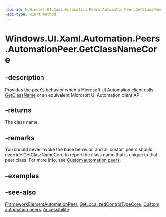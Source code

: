 ```yaml
---
-api-id: M:Windows.UI.Xaml.Automation.Peers.AutomationPeer.GetClassNameCore
-api-type: winrt method
---
```


<!-- Method syntax
virtual protected string GetClassNameCore()
-->

# Windows.UI.Xaml.Automation.Peers.AutomationPeer.GetClassNameCore

## -description
Provides the peer's behavior when a Microsoft UI Automation client calls [GetClassName](automationpeer_getclassname_614238974.md) or an equivalent Microsoft UI Automation client API.



## -returns
The class name.

## -remarks
You should never invoke the base behavior, and all custom peers should override GetClassNameCore to report the class name that is unique to that peer class. For more info, see [Custom automation peers](/windows/uwp/accessibility/custom-automation-peers).

## -examples

## -see-also
[FrameworkElementAutomationPeer](frameworkelementautomationpeer.md), [GetLocalizedControlTypeCore](automationpeer_getlocalizedcontroltypecore_1799576178.md), [Custom automation peers](/windows/uwp/accessibility/custom-automation-peers), [Accessibility](/windows/uwp/accessibility/accessibility)
